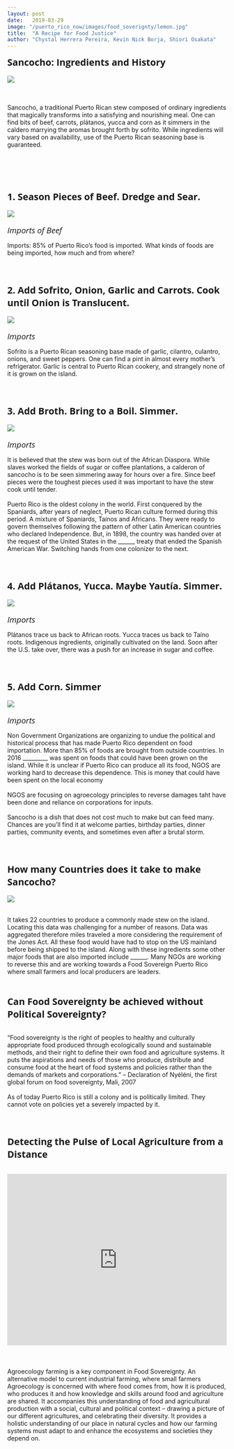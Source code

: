 ```yaml
---
layout: post
date:   2019-03-29
image: "/puerto_rico_now/images/food_soverignty/lemon.jpg"
title:  "A Recipe for Food Justice"
author: "Chystal Herrera Pereira, Kevin Nick Borja, Shiori Osakata"
---
```

<span style="font-family:'Open Sans', sans-serif; font-size:16pt;"><b>Sancocho: Ingredients and History</b></span>
<br><br>
<image src="/puerto_rico_now/images/food_soverignty/Sancocho White.png">
	<br><br><br>
	<p>
	Sancocho, a traditional Puerto Rican stew composed of ordinary ingredients that magically transforms into a satisfying and nourishing meal. One can find bits of beef, carrots, plátanos, yucca and corn as it simmers in the caldero marrying the aromas brought forth by sofrito. While ingredients will vary based on availability, use of the Puerto Rican seasoning base is guaranteed. </p><br><br><br><br>

<span style="font-family:'Open Sans', sans-serif; font-size:16pt;"><b>1. Season Pieces of Beef. Dredge and Sear. </b></span>
<br><br>
<img src="/puerto_rico_now/images/food_soverignty/03 CUMULATIVE.png"><br><br>
<span style="font-family:'Open Sans', sans-serif; font-size:14pt;"><i>Imports of Beef</i></span><br>
<p>Imports: 85% of Puerto Rico’s food is imported. What kinds of foods are being imported, how much and from where? </p><br><br>

<span style="font-family:'Open Sans', sans-serif; font-size:16pt;"><b>2. Add Sofrito, Onion, Garlic and Carrots. Cook until Onion is Translucent. </b></span>
<br><br>
<img src="/puerto_rico_now/images/food_soverignty/02 CUMULATIVE.png"><br><br>
<span style="font-family:'Open Sans', sans-serif; font-size:14pt;"><i>Imports</i></span><br>
<p>Sofrito is a Puerto Rican seasoning base made of garlic, cilantro, culantro, onions, and sweet peppers. One can find a pint in almost every mother’s refrigerator. Garlic is central to Puerto Rican cookery, and strangely none of it is grown on the island.</p><br><br>

<span style="font-family:'Open Sans', sans-serif; font-size:16pt;"><b>3. Add Broth. Bring to a Boil. Simmer. </b></span>
<br><br>
<img src="/puerto_rico_now/images/food_soverignty/01 CUMULATIVE.png"><br><br>
<span style="font-family:'Open Sans', sans-serif; font-size:14pt;"><i>Imports</i></span><br>
<p>It is believed that the stew was born out of the African Diaspora. While slaves worked the fields of sugar or coffee plantations, a calderon of sancocho is to be seen simmering away for hours over a fire. Since beef pieces were the toughest pieces used it was important to have the stew cook until tender. <br><br>Puerto Rico is the oldest colony in the world. First conquered by the Spaniards, after years of neglect, Puerto Rican culture formed during this period. A mixture of Spaniards, Taínos and Africans. They were ready to govern themselves following the pattern of other Latin American countries who declared Independence. But, in 1898, the country was handed over at the request of the United States in the ______ treaty that ended the Spanish American War. Switching hands from one colonizer to the next. </p><br><br>

<span style="font-family:'Open Sans', sans-serif; font-size:16pt;"><b>4. Add Plátanos, Yucca. Maybe Yautía. Simmer. </b></span>
<br><br>
<img src="/puerto_rico_now/images/food_soverignty/05 CUMULATIVE.png"><br><br>
<span style="font-family:'Open Sans', sans-serif; font-size:14pt;"><i>Imports</i></span><br>
<p>Plátanos trace us back to African roots. Yucca traces us back to Taíno roots. Indigenous ingredients, originally cultivated on the land. Soon after the U.S. take over, there was a push for an increase in sugar and coffee.</p><br><br>

<span style="font-family:'Open Sans', sans-serif; font-size:16pt;"><b>5. Add Corn. Simmer</b></span>
<br><br>
<img src="/puerto_rico_now/images/food_soverignty/04 CUMULATIVE.png"><br><br>
<span style="font-family:'Open Sans', sans-serif; font-size:14pt;"><i>Imports</i></span><br>
<p>Non Government Organizations are organizing to undue the political and historical process that has made Puerto Rico dependent on food importation. More than 85% of foods are brought from outside countries. In 2016 _________ was spent on foods that could have been grown on the island. While it is unclear if Puerto Rico can produce all its food, NGOS are working hard to decrease this dependence. This is money that could have been spent on the local economy<br><br>NGOS are focusing on agroecology principles to reverse damages taht have been done and reliance on corporations for inputs.<br><br>Sancocho is a dish that does not cost much to make but can feed many. Chances are you’ll find it at welcome parties, birthday parties, dinner parties, community events, and sometimes even after a brutal storm.</p><br><br>

<span style="font-family:'Open Sans', sans-serif; font-size:16pt;"><b>How many Countries does it take to make Sancocho?</b></span>
<br><br>
<img src="/puerto_rico_now/images/food_soverignty/Imports-GIF.gif"><br><br>
<p>It takes 22 countries to produce a commonly made stew on the island. Locating this data was challenging for a number of reasons. Data was aggregated therefore miles traveled a more considering the requirement of the Jones Act. All these food would have had to stop on the US mainland before being shipped to the island. Along with these ingredients some other major foods that are also imported include ______. Many NGOs are working to reverse this and are working towards a Food Sovereign Puerto Rico where small farmers and local producers are leaders.</p><br>

<span style="font-family:'Open Sans', sans-serif; font-size:16pt;"><b>Can Food Sovereignty be achieved without Political Sovereignty?
</b></span><br><br>
<p>“Food sovereignty is the right of peoples to healthy and culturally appropriate food produced through ecologically sound and sustainable methods, and their right to define their own food and agriculture systems. It puts the aspirations and needs of those who produce, distribute and consume food at the heart of food systems and policies rather than the demands of markets and corporations.” – Declaration of Nyéléni, the first global forum on food sovereignty, Mali, 2007<br><br>As of today Puerto Rico is still a colony and is politically limited. They cannot vote on policies yet a severely impacted by it. </p><br><br>

<span style="font-family:'Open Sans', sans-serif; font-size:16pt;"><b>Detecting the Pulse of Local Agriculture from a Distance</b></span><br><br>
<div style="padding:60% 0 0 0;position:relative;"><iframe src="https://shioriosa.github.io/farmmap_4/" style="position:absolute;top:0;left:0;width:100%;height:130%;" frameborder="0"></iframe></div>*Farm Profile Map*<br><br>
<span style="font-family:'Open Sans', sans-serif; font-size:14pt;"><i>Data Collection and Glorified Facebook</i></span><br><br><br><br><br>
<p>Agroecology farming is a key component in Food Sovereignty. An alternative model to current industrial farming, where small farmers Agroecology is concerned with where food comes from, how it is produced, who produces it and how knowledge and skills around food and agriculture are shared. It accompanies this understanding of food and agricultural production with a social, cultural and political context – drawing a picture of our different agricultures, and celebrating their diversity. It provides a holistic understanding of our place in natural cycles and how our farming systems must adapt to and enhance the ecosystems and societies they depend on.</p>
<br><br>



